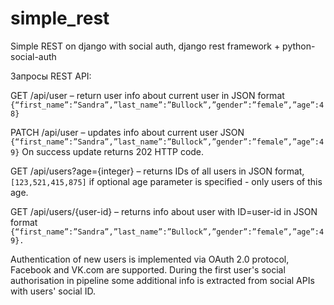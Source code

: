 simple_rest
===========

Simple REST on django with social auth, django rest framework + python-social-auth

Запросы REST API:

GET /api/user – return user info about current user in JSON format `{“first_name”:”Sandra”,”last_name”:”Bullock”,”gender”:”female”,”age”:48}`

PATCH /api/user – updates info about current user JSON `{“first_name”:”Sandra”,”last_name”:”Bullock”,”gender”:”female”,”age”:49}`
On success update returns 202 HTTP code.

GET /api/users?age={integer} – returns IDs of all users in JSON format, 
`[123,521,415,875]`
if optional age parameter is specified - only users of this age.

GET /api/users/{user-id} – returns info about user with ID=user-id in JSON format
`{“first_name”:”Sandra”,”last_name”:”Bullock”,”gender”:”female”,”age”:49}.`

Authentication of new users is implemented via OAuth 2.0 protocol, Facebook and VK.com are supported. During the first user's social authorisation in pipeline some additional info is extracted from social APIs with users' social ID.

